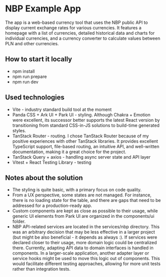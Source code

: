 # NBP Example App

The app is a web-based currency tool that uses the NBP public API to display current exchange rates for various currencies. It features a homepage with a list of currencies, detailed historical data and charts for individual currencies, and a currency converter to calculate values between PLN and other currencies.

## How to start it locally

- npm install
- npm run prepare
- npm run dev

## Used technologies

- Vite - industry standard build tool at the moment
- Panda CSS + Ark UI + Park UI - styling. Although Chakra + Emotion were excellent, its successor better supports the latest React version by transitioning from standard CSS-in-JS solutions to build-time generated styles.
- TanStack Router - routing. I chose TanStack Router because of my positive experiences with other TanStack libraries. It provides excellent TypeScript support, file-based routing, an intuitive API, and well-written documentation, making it a great choice for the project.
- TanStack Query + axios - handling async server state and API layer
- Vitest + React Testing Library - testing

## Notes about the solution

- The styling is quite basic, with a primary focus on code quality.
- From a UX perspective, some states are not managed. For instance, there is no loading state for the table, and there are gaps that need to be addressed for a production-ready app.
- Custom components are kept as close as possible to their usage, while generic UI elements from Park UI are organized in the components/ui folder.
- NBP API-related services are located in the services/nbp directory. This was an arbitrary decision that may be less effective in a larger project (but might be also beneficial - it depends as always :). If services were declared closer to their usage, more domain logic could be centralized there. Currently, adapting API data to domain interfaces is handled in components. In a larger-scale application, another adapter layer or service hooks might be used to move this logic out of components. This would facilitate different testing approaches, allowing for more unit tests rather than integration tests.
